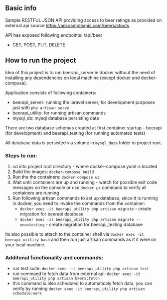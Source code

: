 ## Basic info

Sample RESTFUL JSON API providing access to beer ratings as provided on external api source https://api.sampleapis.com/beers/stouts.

API has exposed following endpoints:
/api/beer
- GET, POST, PUT, DELETE

## How to run the project

Idea of this project is to run beerapi_server in docker without the need of installing any dependencies on local machine (except docker and docker-compose).

Application consists of following containers:
- beerapi_server: running the laravel server, for development purposes just with `php artisan serve`
- beerapi_utility: for running artisan commands
- mysql_db: mysql database persisting data

There are two database schemas created at first container startup - beerapi (for development) and beerapi_testing (for running automated tests)

All database data is persisted via volume in `mysql_data` folder in project root.

### Steps to run:
1. cd into project root directory - where docker-compose.yaml is located
1. Build the images: `docker-compose build`
1. Run the the containers: `docker-compose up`
1. Wait until containers are up and running - watch for possible exit code messages on the console or use `docker ps` command to verify all containers are running
1. Run following artisan commands to set up database, since it is running in docker, you need to invoke the commands from the container:
    - `docker exec -it beerapi_utility php artisan migrate` - create migration for beerapi database
    - `docker exec -it beerapi_utility php artisan migrate --env=testing` - create migration for beerapi_testing database

Its also possible to attach to the container shell via `docker exec -it beerapi_utility bash` and then run just artisan commands as if it were on your local machine.

### Additonal functionality and commands:
- run test suite: `docker exec -it beerapi_utility php artisan test`
- run command to fetch data from external api: `docker exec -it beerapi_utility php artisan beers:fetch`
- this command is also scheduled to automaticaly fetch data, you can verify by running `docker exec -it beerapi_utility php artisan schedule:work`
